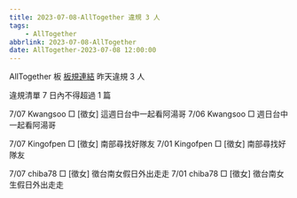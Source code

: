 ```yaml
---
title: 2023-07-08-AllTogether 違規 3 人
tags:
    - AllTogether
abbrlink: 2023-07-08-AllTogether
date: AllTogether-2023-07-08 12:00:00
---
```

AllTogether 板 [板規連結](https://www.ptt.cc/bbs/AllTogether/M.1643211430.A.5FB.html)
昨天違規 3 人
<!-- more -->

違規清單
7 日內不得超過 1 篇

7/07 Kwangsoo □ [徵女] 這週日台中一起看阿湯哥
7/06 Kwangsoo □ 週日台中一起看阿湯哥

7/07 Kingofpen □ [徵女] 南部尋找好隊友
7/01 Kingofpen □ [徵女] 南部尋找好隊友

7/07 chiba78 □ [徵女] 徵台南女假日外出走走
7/01 chiba78 □ [徵女] 徵台南女生假日外出走走